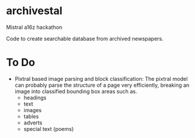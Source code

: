# archivestal
Mistral a16z hackathon

Code to create searchable database from archived newspapers.


# To Do

- Pixtral based image parsing and block classification: The pixtral model can probably parse the structure of a page very efficiently, breaking an image into classified bounding box areas such as.
    - headings
    - text
    - images
    - tables
    - adverts
    - special text (poems)